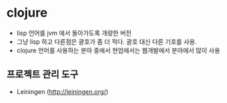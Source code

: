 # clojure

* lisp 언어를 jvm 에서 돌아가도록 개량한 버전
* 그냥 lisp 하고 다른점은 괄호가 좀 더 적다. 괄호 대신 다른 기호를 사용.
* clojure 언어를 사용하는 분야 중에서 현업에서는 웹개발에서 분야에서 많이 사용


## 프로젝트 관리 도구
* Leiningen (http://leiningen.org/)